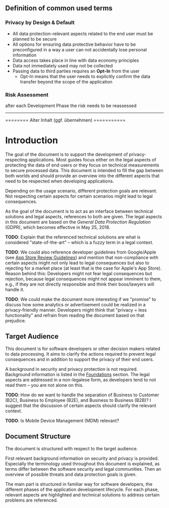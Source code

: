## Definition of common used terms

### **Privacy by Design & Default**

- All data protection-relevant aspects related to the end user must be planned to be secure
- All options for ensuring data protective behavior have to be preconfigured in a way a user can not accidentally lose personal information
- Data access takes place in line with data economy principles
- Data not immediately used may not be collected
- Passing data to third parties requires an **Opt-In** from the user
  - Opt-In means that the user needs to explicitly confirm the data transfer beyond the scope of the application

### Risk Assessment

after each Development Phase the risk needs to be reassessed

------

======== Alter Inhalt (ggf. übernehmen) ===========

# Introduction

The goal of the document is to support the development of privacy-respecting applications. Most guides focus either on the legal aspects of protecting the data of end users or they focus on technical measurements to secure processed data. This document is intended to fill the gap between both worlds and should provide an overview into the different aspects that need to be respected when developing applications.

Depending on the usage scenario, different protection goals are relevant. Not respecting certain aspects for certain scenarios might lead to legal consequences.

As the goal of the document is to act as an interface between technical solutions and legal aspects, references to both are given. The legal aspects in this document are based on the *General Data Protection Regulation* (GDPR), which becomes effective in May 25, 2018.

**TODO**: Explain that the referenced technical solutions are what is considered "state-of-the-art" – which is a fuzzy term in a legal context.

**TODO**: We could also reference developer guidelines from Google/Apple (see [App Store Review Guidelines](https://developer.apple.com/app-store/review/guidelines/)) and mention that non-compliance with certain aspects might not only lead to legal consequences but also to rejecting for a market place (at least that is the case for Apple's App Store). Reason behind this: Developers might not fear legal consequences but rejection, because legal consequences might not appear imminent to them, e.g., if they are not directly responsible and think their boss/lawyers will handle it.

**TODO**: We could make the document more interesting if we "promise" to discuss how some analytics or advertisement could be realized in a privacy-friendly manner. Developers might think that "privacy = less functionality" and refrain from reading the document based on that prejudice.

## Target Audience

This document is for software developers or other decision makers related to data processing. It aims to clarify the actions required to prevent legal consequences and in addition to support the privacy of their end users.

A background in security and privacy protection is not required. Background information is listed in the [Foundations](Foundations.md) section. The legal aspects are addressed in a non-legalese form, as developers tend to not read them – you are not alone on this.

**TODO**: How do we want to handle the separation of Business to Customer (B2C), Business to Employee (B2E), and Business to Business (B2B)? I suggest that the discussion of certain aspects should clarify the relevant context.

**TODO**: Is Mobile Device Management (MDM) relevant?

## Document Structure

The document is structured with respect to the target audience.

First relevant background information on security and privacy is provided. Especially the terminology used throughout this document is explained, as terms differ between the software security and legal communities. Then an overview of possible threats and data protection goals is given.

The main part is structured in familiar way for software developers, the different phases of the application development lifecycle. For each phase, relevant aspects are highlighted and technical solutions to address certain problems are referenced.